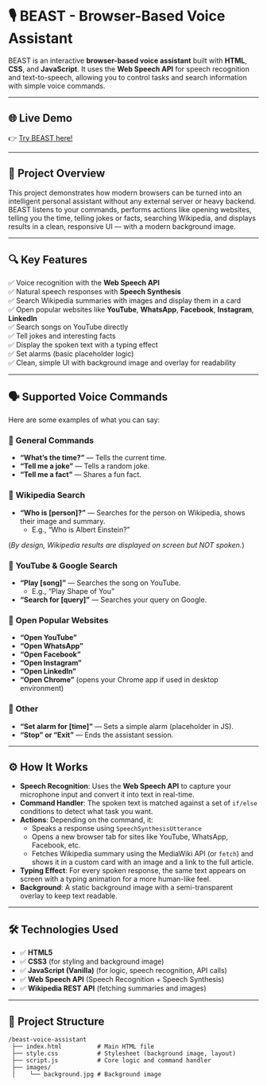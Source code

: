 # 🎙️ BEAST - Browser-Based Voice Assistant

BEAST is an interactive **browser-based voice assistant** built with **HTML**, **CSS**, and **JavaScript**. It uses the **Web Speech API** for speech recognition and text-to-speech, allowing you to control tasks and search information with simple voice commands.

---
## 🌐 Live Demo

👉 [Try BEAST here!](https://beast-voice-assistant.netlify.app/)

---

## 🧩 **Project Overview**

This project demonstrates how modern browsers can be turned into an intelligent personal assistant without any external server or heavy backend. BEAST listens to your commands, performs actions like opening websites, telling you the time, telling jokes or facts, searching Wikipedia, and displays results in a clean, responsive UI — with a modern background image.

---

## 🔍 **Key Features**

✅ Voice recognition with the **Web Speech API**  
✅ Natural speech responses with **Speech Synthesis**  
✅ Search Wikipedia summaries with images and display them in a card  
✅ Open popular websites like **YouTube**, **WhatsApp**, **Facebook**, **Instagram**, **LinkedIn**  
✅ Search songs on YouTube directly  
✅ Tell jokes and interesting facts  
✅ Display the spoken text with a typing effect  
✅ Set alarms (basic placeholder logic)  
✅ Clean, simple UI with background image and overlay for readability

---

## 🗣️ **Supported Voice Commands**

Here are some examples of what you can say:

### 🔹 **General Commands**
- **“What’s the time?”** — Tells the current time.
- **“Tell me a joke”** — Tells a random joke.
- **“Tell me a fact”** — Shares a fun fact.

### 🔹 **Wikipedia Search**
- **“Who is [person]?”** — Searches for the person on Wikipedia, shows their image and summary.
  - E.g., “Who is Albert Einstein?”

(*By design, Wikipedia results are displayed on screen but NOT spoken.*)

### 🔹 **YouTube & Google Search**
- **“Play [song]”** — Searches the song on YouTube.
  - E.g., “Play Shape of You”
- **“Search for [query]”** — Searches your query on Google.

### 🔹 **Open Popular Websites**
- **“Open YouTube”**
- **“Open WhatsApp”**
- **“Open Facebook”**
- **“Open Instagram”**
- **“Open LinkedIn”**
- **“Open Chrome”** (opens your Chrome app if used in desktop environment)

### 🔹 **Other**
- **“Set alarm for [time]”** — Sets a simple alarm (placeholder in JS).
- **“Stop” or “Exit”** — Ends the assistant session.

---

## ⚙️ **How It Works**

- **Speech Recognition**: Uses the **Web Speech API** to capture your microphone input and convert it into text in real-time.
- **Command Handler**: The spoken text is matched against a set of `if/else` conditions to detect what task you want.
- **Actions**: Depending on the command, it:
  - Speaks a response using `SpeechSynthesisUtterance`
  - Opens a new browser tab for sites like YouTube, WhatsApp, Facebook, etc.
  - Fetches Wikipedia summary using the MediaWiki API (or `fetch`) and shows it in a custom card with an image and a link to the full article.
- **Typing Effect**: For every spoken response, the same text appears on screen with a typing animation for a more human-like feel.
- **Background**: A static background image with a semi-transparent overlay to keep text readable.

---

## 🛠️ **Technologies Used**

- ✅ **HTML5**
- ✅ **CSS3** (for styling and background image)
- ✅ **JavaScript (Vanilla)** (for logic, speech recognition, API calls)
- ✅ **Web Speech API** (Speech Recognition + Speech Synthesis)
- ✅ **Wikipedia REST API** (fetching summaries and images)

---

## 📂 **Project Structure**

```plaintext
/beast-voice-assistant
 ├── index.html          # Main HTML file
 ├── style.css           # Stylesheet (background image, layout)
 ├── script.js           # Core logic and command handler
 ├── images/
 │    └── background.jpg # Background image

